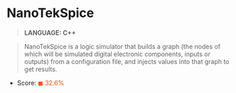 # NanoTekSpice

> __LANGUAGE: C++__

>  NanoTekSpice is a logic simulator that builds a graph (the nodes of which will be simulated digital electronic components, inputs or outputs) from a configuration file, and injects values into that graph to get results.

* Score: <span style="color:rgb(255,80,0)">&#9724; 32.6% </span>